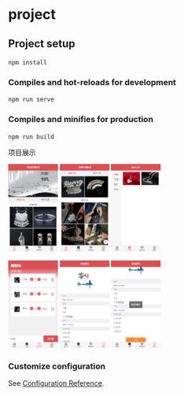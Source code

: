 # project

## Project setup
```
npm install
```

### Compiles and hot-reloads for development
```
npm run serve
```

### Compiles and minifies for production
```
npm run build
```
项目展示

<img src="https://github.com/super-fox/SliverShop/blob/master/demo/Snipaste_2020-08-16_22-04-04.png" width="20%" height="20%">      <img src="https://github.com/super-fox/SliverShop/blob/master/demo/Snipaste_2020-08-16_22-05-33.png" width="20%" height="20%">    <img src="https://github.com/super-fox/SliverShop/blob/master/demo/Snipaste_2020-08-16_22-05-54.png" width="20%" height="20%">

<img src="https://github.com/super-fox/SliverShop/blob/master/demo/Snipaste_2020-08-16_22-06-06.png" width="20%" height="20%">    <img src="https://github.com/super-fox/SliverShop/blob/master/demo/Snipaste_2020-08-16_22-06-14.png" width="20%" height="20%">    <img src="https://github.com/super-fox/SliverShop/blob/master/demo/Snipaste_2020-08-16_22-06-43.png" width="20%" height="20%">

### Customize configuration
See [Configuration Reference](https://cli.vuejs.org/config/).
